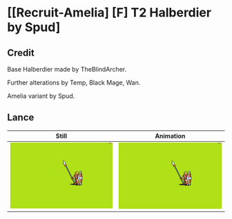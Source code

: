 # [\[Recruit-Amelia\] \[F\] T2 Halberdier by Spud]

## Credit

Base Halberdier made by TheBlindArcher.

Further alterations by Temp, Black Mage, Wan.

Amelia variant by Spud.

## Lance

| Still | Animation |
| :---: | :-------: |
| ![Lance still](./Lance_000.png) | ![Lance animation](./Lance.gif) |
